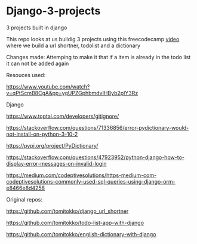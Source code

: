 # Django-3-projects
3 projects built in django

This repo looks at us buildig 3 projects using this freecodecamp <a href="https://www.youtube.com/watch?v=qPtScmB8CgA&pp=ygUPZGphbmdvIHByb2plY3Rz">video</a> where we build a url shortner, todolist and a dictionary

Changes made:
Attemping to make it that if a item is already in the todo list it can not be added again

Resouces used:

https://www.youtube.com/watch?v=qPtScmB8CgA&pp=ygUPZGphbmdvIHByb2plY3Rz

Django

https://www.toptal.com/developers/gitignore/

https://stackoverflow.com/questions/71336856/error-pydictionary-would-not-install-on-python-3-10-2

https://pypi.org/project/PyDictionary/

https://stackoverflow.com/questions/47923952/python-django-how-to-display-error-messages-on-invalid-login

https://medium.com/codeptivesolutions/https-medium-com-codeptivesolutions-commonly-used-sql-queries-using-django-orm-e8466e8d4258

Original repos:

https://github.com/tomitokko/django_url_shortner

https://github.com/tomitokko/todo-list-app-with-django

https://github.com/tomitokko/english-dictionary-with-django
